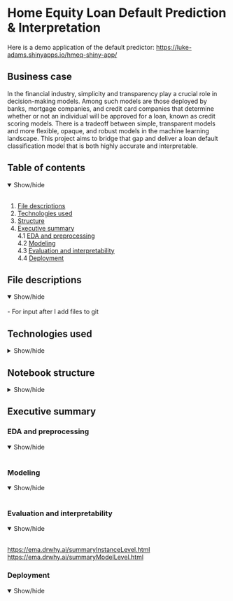 # Home Equity Loan Default Prediction & Interpretation

Here is a demo application of the default predictor: https://luke-adams.shinyapps.io/hmeq-shiny-app/

## Business case

In the financial industry, simplicity and transparency play a crucial role in decision-making models. Among such models are those deployed by banks, mortgage companies, and credit card companies that determine whether or not an individual will be approved for a loan, known as credit scoring models. There is a tradeoff between simple, transparent models and more flexible, opaque, and robust models in the machine learning landscape. This project aims to bridge that gap and deliver a loan default classification model that is both highly accurate and interpretable.

## Table of contents

<details open>
  <summary>Show/hide</summary>
  <br>
  
  1. [File descriptions](#file-descriptions)
  2. [Technologies used](#technologies-used)
  3. [Structure](#notebook-structure)
  4. [Executive summary](#executive-summary)<br>
      4.1 [EDA and preprocessing](#eda-and-preprocessing)<br>
      4.2 [Modeling](#modeling)<br>
      4.3 [Evaluation and interpretability](#evaluation-and-interpretability)<br>
      4.4 [Deployment](#deployment)
  
</details>


## File descriptions

<details open>
  <summary>Show/hide</summary>
  <br>
    - For input after I add files to git
  
</details>


## Technologies used

<details>
  <summary>Show/hide</summary>
  <br>

R libraries: <br>
  
- **tidyverse** <br>
- **tidymodels** <br>
- **here** <br>
- **skimr** <br>
- **janitor** <br>
- **caret** <br>
- **visdat** <br>
- **themis** <br>
- **DALEX** <br>
- **pdp** <br>
- **iml** <br>
- **doMC** <br>
  
</details>

## Notebook structure

<details>
  <summary>Show/hide</summary>
  <br>

**1. EDA and Preprocessing**   
   - 1.1 Imports
   - 1.2 Glimpse Data
   - 1.3 Skim Data
   - 1.4 Visualize Data
     - 1.4.1 Missing values
     - 1.4.2 Response variable
     - 1.4.3 Feature variables
     - 1.4.4 Variable relationships
  
**2. Modeling & Hyperparameter Tuning** 
   - 2.1 Imports
   - 2.2 Train / Test Split
   - 2.3 Performance Metrics
   - 2.4 Logistic Regression
     - 2.4.1 Recipe
     - 2.4.2 Model specification
     - 2.4.3 Create workflow
     - 2.4.4 Fit model
     - 2.4.5 Performance
   - 2.5 Random Forest
     - 2.5.1 Recipe
     - 2.5.2 Model specification
     - 2.5.3 Create workflow
     - 2.5.4 Initial tune
     - 2.5.5 Fine tune
     - 2.5.6 Model selection
     - 2.5.7 Finalize model
     - 2.5.8 Save model
  
**3. Evaluation and Interpretation** 
   - 3.1 Imports
   - 3.2 Performance 
     - 3.2.1 Confusion matrix
   - 3.3 Global Interpretation
     - 3.3.1 Variable-importance
     - 3.3.2 Partial-dependence profiles
   - 3.4 Local Interpretation
     - 3.4.1 Break-down plots
     - 3.4.2 Shapley values
     - 3.4.3 Ceteris-paribus profiles
  
**4. Depoloyment**   
   - 4.1 Shiny Application
  
  
</details>

## Executive summary

### EDA and preprocessing

<details open>
  <summary>Show/hide</summary>
  <br>
  
</details>

### Modeling

<details open>
  <summary>Show/hide</summary>
  <br>
  
</details>

### Evaluation and interpretability

<details open>
  <summary>Show/hide</summary>
  <br>
  
  https://ema.drwhy.ai/summaryInstanceLevel.html <br>
  https://ema.drwhy.ai/summaryModelLevel.html
  
</details>

### Deployment

<details open>
  <summary>Show/hide</summary>
  <br>
  
</details>
